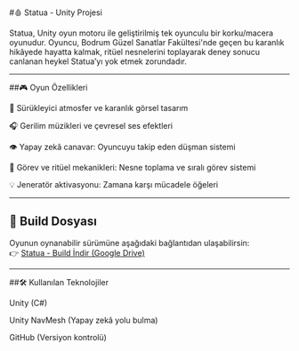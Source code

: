 #🩸 Statua - Unity Projesi



Statua, Unity oyun motoru ile geliştirilmiş tek oyunculu bir korku/macera oyunudur.
Oyuncu, Bodrum Güzel Sanatlar Fakültesi'nde geçen bu karanlık hikâyede hayatta kalmak, ritüel nesnelerini toplayarak deney sonucu canlanan heykel Statua’yı yok etmek zorundadır.

---


##🎮 Oyun Özellikleri


🔦 Sürükleyici atmosfer ve karanlık görsel tasarım

🎧 Gerilim müzikleri ve çevresel ses efektleri

👁️ Yapay zekâ canavar: Oyuncuyu takip eden düşman sistemi

🧩 Görev ve ritüel mekanikleri: Nesne toplama ve sıralı görev sistemi

💡 Jeneratör aktivasyonu: Zamana karşı mücadele öğeleri

---

## 📁 Build Dosyası

Oyunun oynanabilir sürümüne aşağıdaki bağlantıdan ulaşabilirsin:  
👉 [Statua - Build İndir (Google Drive)](https://drive.google.com/drive/u/0/folders/1MUCZKPZRCP7fnKSoqkUqlrIr7ZMjGdlA)

---

##🛠️ Kullanılan Teknolojiler

Unity (C#)

Unity NavMesh (Yapay zekâ yolu bulma)

GitHub (Versiyon kontrolü)
